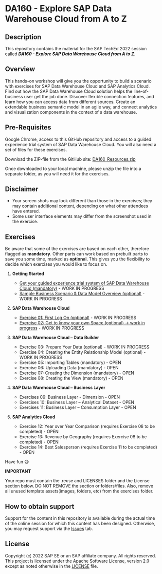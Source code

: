 # DA160 - Explore SAP Data Warehouse Cloud from A to Z

## Description

This repository contains the material for the SAP TechEd 2022 session called ***DA160 - Explore SAP Data Warehouse Cloud from A to Z***.  

## Overview

This hands-on workshop will give you the opportunity to build a scenario with exercises for SAP Data Warehouse Cloud and SAP Analytics Cloud.
Find out how the SAP Data Warehouse Cloud solution helps the line-of-business user get the job done. Discover flexible connection features, and learn how you can access data from different sources. Create an extendable business semantic model in an agile way, and connect analytics and visualization components in the context of a data warehouse.

## Pre-Requisites

Google Chrome, access to this GitHub repository and access to a guided experience trial system of SAP Data Warehouse Cloud.
You will also need a set of files for these exercises. 

Download the ZIP-file from the GitHub site: [DA160_Resources.zip](DA160_Resources.zip)

Once downloaded to your local machine, please unzip the file into a separate folder, as you will need it for the exercises.

## Disclaimer

* Your screen shots may look different than those in the exercises; they may contain additional content, depending on what other attendees have entered.
* Some user interface elements may differ from the screenshot used in the exercise.

## Exercises

Be aware that some of the exercises are based on each other, therefore flagged as **mandatory**. Other parts can work based on prebuilt parts to save you some time, marked as **optional**. This gives you the flexibility to decide which exercises you would like to focus on.

1. **Getting Started**
	* [Get your guided experience trial system of SAP Data Warehouse Cloud (mandatory)](exercises/ex00/README.md) - WORK IN PROGRESS
	* [Sample Business Scenario & Data Model Overview (optional)](exercises/ex00/README.md#sample-business-scenario--data-model-overview) - WORK IN PROGRESS

2. **SAP Data Warehouse Cloud**
	* [Exercise 01: First Log On (optional)](exercises/ex01/README.md) - WORK IN PROGRESS
	* [Exercise 02: Get to know your own Space (optional) -> work in progress](exercises/ex02/README.md) - WORK IN PROGRESS

3. **SAP Data Warehouse Cloud – Data Builder**
	* [Exercise 03: Prepare Your Data (optional)](exercises/ex03/README.md) - WORK IN PROGRESS
	* Exercise 04: Creating the Entity Relationship Model (optional) - WORK IN PROGRESS
	* Exercise 05: Importing Tables (mandatory) - OPEN
	* Exercise 06: Uploading Data (mandatory) - OPEN
	* Exercise 07: Creating the Dimension (mandatory) - OPEN
	* Exercise 08: Creating the View (mandatory) - OPEN
	
4. **SAP Data Warehouse Cloud – Business Layer**
	* Exercises 09: Business Layer - Dimension - OPEN
	* Exercises 10: Business Layer – Analytical Dataset - OPEN
	* Exercises 11: Business Layer – Consumption Layer - OPEN
	
5.  **SAP Analytics Cloud**
	* Exercise 12: Year over Year Comparison (requires Exercise 08 to be completed) - OPEN
	* Exercise 13: Revenue by Geography (requires Exercise 08 to be completed) - OPEN
	* Exercise 14: Best Salesperson (requires Exercise 11 to be completed) - OPEN

    
Have fun :smiley:

**IMPORTANT**

Your repo must contain the .reuse and LICENSES folder and the License section below. DO NOT REMOVE the section or folders/files. Also, remove all unused template assets(images, folders, etc) from the exercises folder. 

## How to obtain support

Support for the content in this repository is available during the actual time of the online session for which this content has been designed. Otherwise, you may request support via the [Issues](../../issues) tab.

## License
Copyright (c) 2022 SAP SE or an SAP affiliate company. All rights reserved. This project is licensed under the Apache Software License, version 2.0 except as noted otherwise in the [LICENSE](LICENSES/Apache-2.0.txt) file.
